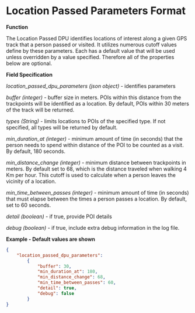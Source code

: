 # Location Passed Parameters Format

**Function**

The Location Passed DPU identifies locations of interest along a given GPS track that a person passed or visited.  It utilizes numerous cutoff values define by these parameters.   Each has a default value that will be used unless overridden by a value specified.  Therefore all of the properties below are optional.

**Field Specification**

*location_passed_dpu_parameters (json object)* - identifies parameters

*buffer (integer)* - buffer size in meters.  POIs within this distance from the trackpoints will be identified as a location. By default, POIs within 30 meters of the track will be returned.

*types (String)* - limits locations to POIs of the specified type. If not specified, all types will be returned by default.

*min_duration_at (integer)* - minimum amount of time (in seconds) that the person needs to spend within <buffer> distance of the POI to be counted as a visit. By default, 180 seconds.

*min_distance_change (integer)* - minimum distance between trackpoints in meters.  By default set to 68, which is the distance traveled when walking 4 Km per hour.  This cutoff is used to calculate when a person leaves the vicinity of a location.

*min_time_between_passes (integer)* - minimum amount of time (in seconds) that must elapse between the times a person passes a location.  By default, set to 60 seconds.

*detail (boolean)* - if true, provide POI details

*debug (boolean)* - if true, include extra debug information in the log file.


**Example - Default values are shown**
```json
{
	"location_passed_dpu_parameters":
		{
			"buffer": 30,
			"min_duration_at": 180,
			"min_distance_change": 68,
			"min_time_between_passes": 60,
			"detail": true,
			"debug": false
		}
}
```
